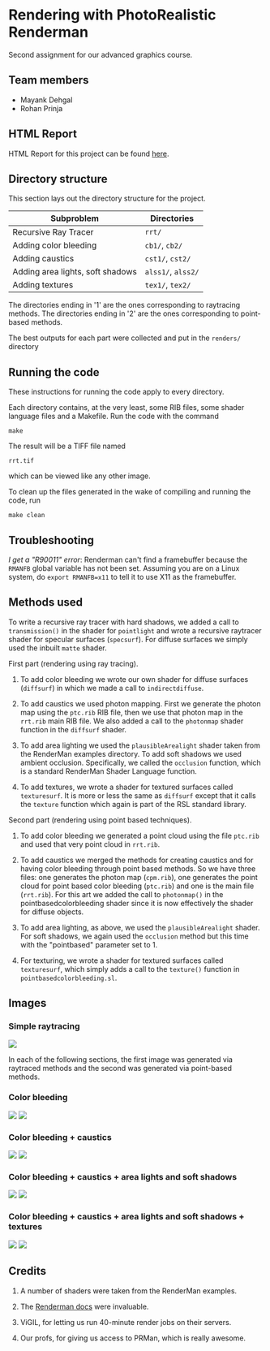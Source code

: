 Rendering with PhotoRealistic Renderman
=======================================

Second assignment for our advanced graphics course.

Team members
------------

* Mayank Dehgal
* Rohan Prinja

HTML Report
-----------

HTML Report for this project can be found [here](https://wenderen.github.io/renderman).

Directory structure
-------------------

This section lays out the directory structure for the project.

| Subproblem                       | Directories        |
| ---------------------------------|--------------------|
| Recursive Ray Tracer             | `rrt/`             |
| Adding color bleeding            | `cb1/`, `cb2/`     |
| Adding caustics                  | `cst1/`, `cst2/`   |
| Adding area lights, soft shadows | `alss1/`, `alss2/` |
| Adding textures                  | `tex1/`, `tex2/`   |

The directories ending in '1' are the ones corresponding to raytracing methods.
The directories ending in '2' are the ones corresponding to point-based methods.

The best outputs for each part were collected and put in the `renders/` directory

Running the code
----------------

These instructions for running the code apply to every directory.

Each directory contains, at the very least, some RIB files, some shader language files and a Makefile. Run the code with the command

	make

The result will be a TIFF file named

	rrt.tif

which can be viewed like any other image.

To clean up the files generated in the wake of compiling and running the code, run

	make clean

Troubleshooting
---------------

*I get a "R90011" error*: Renderman can't find a framebuffer because the `RMANFB` global variable has not been set. Assuming you are on a Linux system, do `export RMANFB=x11` to tell it to use X11 as the framebuffer.

Methods used
------------

To write a recursive ray tracer with hard shadows, we added a call to `transmission()` in the shader for `pointlight` and wrote a recursive raytracer shader for specular surfaces (`specsurf`). For diffuse surfaces we 
simply used the inbuilt `matte` shader.

First part (rendering using ray tracing).

1. To add color bleeding we wrote our own shader for diffuse surfaces (`diffsurf`) in which we made a call to `indirectdiffuse`.

2. To add caustics we used photon mapping. First we generate the photon map using the `ptc.rib` RIB file, then we use that photon map in the `rrt.rib` main RIB file. We also added a call to the `photonmap` shader function in the `diffsurf` shader.

3. To add area lighting we used the `plausibleArealight` shader taken from the RenderMan examples directory. To add soft shadows we used ambient occlusion. Specifically, we called the `occlusion` function, which is a standard RenderMan Shader Language function.

4. To add textures, we wrote a shader for textured surfaces called `texturesurf`. It is more or less the same as `diffsurf` except that it calls the `texture` function which again is part of the RSL standard library.

Second part (rendering using point based techniques).

1. To add color bleeding we generated a point cloud using the file `ptc.rib` and used that very point cloud in `rrt.rib`.

2. To add caustics we merged the methods for creating caustics and for having color bleeding through point based methods. So we have three files: one generates the photon map (`cpm.rib`), one generates the point cloud for point based color bleeding (`ptc.rib`) and one is the main file (`rrt.rib`). For this art we added the call to `photonmap()` in the pointbasedcolorbleeding shader since it is now effectively the shader for diffuse objects.

3. To add area lighting, as above, we used the `plausibleArealight` shader. For soft shadows, we again used the `occlusion` method but this time with the "pointbased" parameter set to 1.

4. For texturing, we wrote a shader for textured surfaces called `texturesurf`, which simply adds a call to the `texture()` function in `pointbasedcolorbleeding.sl`.

Images
------

### Simple raytracing

![](./imgs/simple-raytracing/rrt.png)

In each of the following sections, the first image was generated via raytraced methods and the second was generated via point-based methods.

### Color bleeding

![](./imgs/color-bleeding/cb1.png)
![](./imgs/color-bleeding/cb2.png)

### Color bleeding + caustics

![](./imgs/caustics/cst1.png)
![](./imgs/caustics/cst2.png)

### Color bleeding + caustics + area lights and soft shadows

![](./imgs/area-lights-soft-shadows/alss1.png)
![](./imgs/area-lights-soft-shadows/alss2.png)

### Color bleeding + caustics + area lights and soft shadows + textures

![](./imgs/texturing/tex1.png)
![](./imgs/texturing/tex2.png)


Credits
-------

1. A number of shaders were taken from the RenderMan examples.

2. The [Renderman docs](http://renderman.pixar.com/resources/current/rps/abstract.html) were invaluable.

3. ViGIL, for letting us run 40-minute render jobs on their servers.

4. Our profs, for giving us access to PRMan, which is really awesome.
